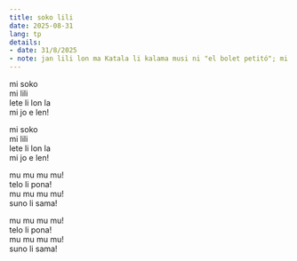 ```yaml
---
title: soko lili
date: 2025-08-31
lang: tp
details:
- date: 31/8/2025
- note: jan lili lon ma Katala li kalama musi ni "el bolet petitó"; mi toki pona e musi.
---
```


mi soko  
mi lili  
lete li lon la  
mi jo e len!

mi soko  
mi lili  
lete li lon la  
mi jo e len!

mu mu mu mu!  
telo li pona!  
mu mu mu mu!  
suno li sama!  

mu mu mu mu!  
telo li pona!  
mu mu mu mu!  
suno li sama!  